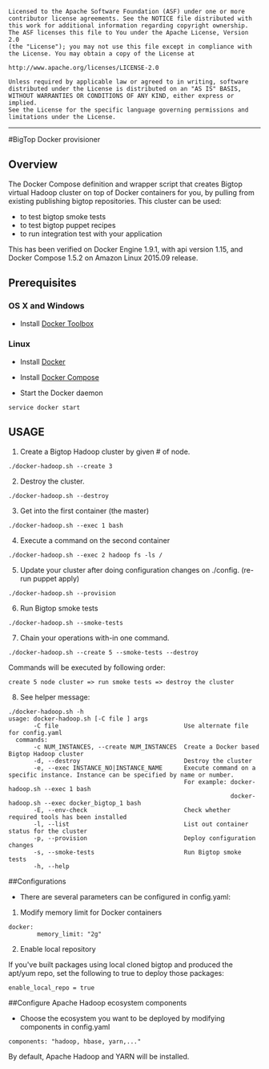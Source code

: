     Licensed to the Apache Software Foundation (ASF) under one or more
    contributor license agreements. See the NOTICE file distributed with
    this work for additional information regarding copyright ownership.
    The ASF licenses this file to You under the Apache License, Version 2.0
    (the "License"); you may not use this file except in compliance with
    the License. You may obtain a copy of the License at

    http://www.apache.org/licenses/LICENSE-2.0

    Unless required by applicable law or agreed to in writing, software
    distributed under the License is distributed on an "AS IS" BASIS,
    WITHOUT WARRANTIES OR CONDITIONS OF ANY KIND, either express or implied.
    See the License for the specific language governing permissions and
    limitations under the License.

------------------------------------------------------------------------------------------------------------------------------------------------------

#BigTop Docker provisioner

## Overview

The Docker Compose definition and wrapper script that creates Bigtop virtual Hadoop cluster on top of Docker containers for you, by pulling from existing publishing bigtop repositories.
This cluster can be used:

- to test bigtop smoke tests
- to test bigtop puppet recipes
- to run integration test with your application

This has been verified on Docker Engine 1.9.1, with api version 1.15, and Docker Compose 1.5.2 on Amazon Linux 2015.09 release.

## Prerequisites

### OS X and Windows

* Install [Docker Toolbox](https://www.docker.com/docker-toolbox)

### Linux

* Install [Docker](https://docs.docker.com/installation/)

* Install [Docker Compose](https://docs.docker.com/compose/install/)

* Start the Docker daemon

```
service docker start
```

## USAGE

1) Create a Bigtop Hadoop cluster by given # of node.

```
./docker-hadoop.sh --create 3
```

2) Destroy the cluster.

```
./docker-hadoop.sh --destroy
```

3) Get into the first container (the master)

```
./docker-hadoop.sh --exec 1 bash
```

4) Execute a command on the second container

```
./docker-hadoop.sh --exec 2 hadoop fs -ls /
```

5) Update your cluster after doing configuration changes on ./config. (re-run puppet apply)

```
./docker-hadoop.sh --provision
```

6) Run Bigtop smoke tests

```
./docker-hadoop.sh --smoke-tests
```

7) Chain your operations with-in one command.

```
./docker-hadoop.sh --create 5 --smoke-tests --destroy
```

Commands will be executed by following order:

```
create 5 node cluster => run smoke tests => destroy the cluster
```

8) See helper message:

```
./docker-hadoop.sh -h
usage: docker-hadoop.sh [-C file ] args
       -C file                                   Use alternate file for config.yaml
  commands:
       -c NUM_INSTANCES, --create NUM_INSTANCES  Create a Docker based Bigtop Hadoop cluster
       -d, --destroy                             Destroy the cluster
       -e, --exec INSTANCE_NO|INSTANCE_NAME      Execute command on a specific instance. Instance can be specified by name or number.
                                                 For example: docker-hadoop.sh --exec 1 bash
                                                              docker-hadoop.sh --exec docker_bigtop_1 bash
       -E, --env-check                           Check whether required tools has been installed
       -l, --list                                List out container status for the cluster
       -p, --provision                           Deploy configuration changes
       -s, --smoke-tests                         Run Bigtop smoke tests
       -h, --help
```

##Configurations

* There are several parameters can be configured in config.yaml:

1) Modify memory limit for Docker containers

```
docker:
        memory_limit: "2g"

```

2) Enable local repository

If you've built packages using local cloned bigtop and produced the apt/yum repo, set the following to true to deploy those packages:

```
enable_local_repo = true
```

##Configure Apache Hadoop ecosystem components
* Choose the ecosystem you want to be deployed by modifying components in config.yaml

```
components: "hadoop, hbase, yarn,..."
```

By default, Apache Hadoop and YARN will be installed.
